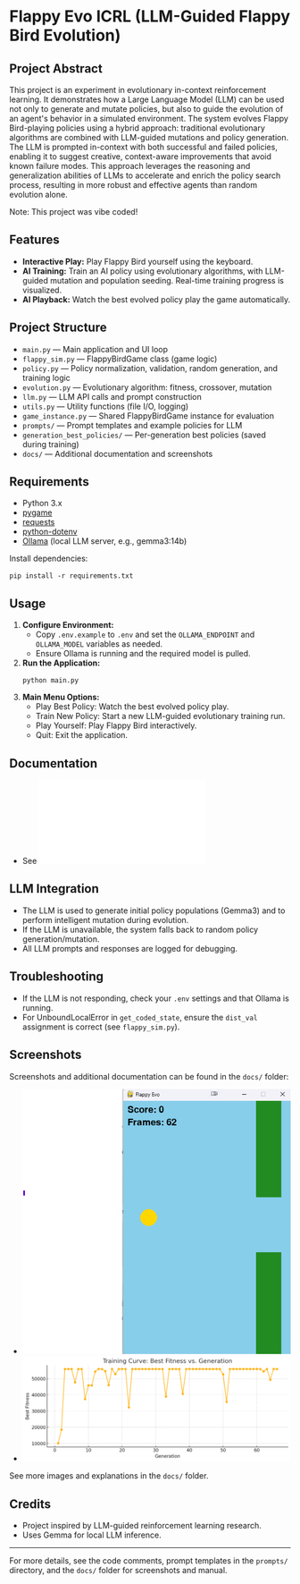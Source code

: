 # Flappy Evo ICRL (LLM-Guided Flappy Bird Evolution)

## Project Abstract

This project is an experiment in evolutionary in-context reinforcement learning. It demonstrates how a Large Language Model (LLM) can be used not only to generate and mutate policies, but also to guide the evolution of an agent's behavior in a simulated environment. The system evolves Flappy Bird-playing policies using a hybrid approach: traditional evolutionary algorithms are combined with LLM-guided mutations and policy generation. The LLM is prompted in-context with both successful and failed policies, enabling it to suggest creative, context-aware improvements that avoid known failure modes. This approach leverages the reasoning and generalization abilities of LLMs to accelerate and enrich the policy search process, resulting in more robust and effective agents than random evolution alone.

Note: This project was vibe coded!

## Features
- **Interactive Play:** Play Flappy Bird yourself using the keyboard.
- **AI Training:** Train an AI policy using evolutionary algorithms, with LLM-guided mutation and population seeding. Real-time training progress is visualized.
- **AI Playback:** Watch the best evolved policy play the game automatically.


## Project Structure
- `main.py` — Main application and UI loop
- `flappy_sim.py` — FlappyBirdGame class (game logic)
- `policy.py` — Policy normalization, validation, random generation, and training logic
- `evolution.py` — Evolutionary algorithm: fitness, crossover, mutation
- `llm.py` — LLM API calls and prompt construction
- `utils.py` — Utility functions (file I/O, logging)
- `game_instance.py` — Shared FlappyBirdGame instance for evaluation
- `prompts/` — Prompt templates and example policies for LLM
- `generation_best_policies/` — Per-generation best policies (saved during training)
- `docs/` — Additional documentation and screenshots

## Requirements
- Python 3.x
- [pygame](https://www.pygame.org/)
- [requests](https://docs.python-requests.org/)
- [python-dotenv](https://pypi.org/project/python-dotenv/)
- [Ollama](https://ollama.com/) (local LLM server, e.g., gemma3:14b)

Install dependencies:
```
pip install -r requirements.txt
```

## Usage
1. **Configure Environment:**
   - Copy `.env.example` to `.env` and set the `OLLAMA_ENDPOINT` and `OLLAMA_MODEL` variables as needed.
   - Ensure Ollama is running and the required model is pulled.
2. **Run the Application:**
   ```
   python main.py
   ```
3. **Main Menu Options:**
   - Play Best Policy: Watch the best evolved policy play.
   - Train New Policy: Start a new LLM-guided evolutionary training run.
   - Play Yourself: Play Flappy Bird interactively.
   - Quit: Exit the application.

## Documentation
- See ![Documentation](docs/manual.md)

## LLM Integration
- The LLM is used to generate initial policy populations (Gemma3) and to perform intelligent mutation during evolution.
- If the LLM is unavailable, the system falls back to random policy generation/mutation.
- All LLM prompts and responses are logged for debugging.

## Troubleshooting
- If the LLM is not responding, check your `.env` settings and that Ollama is running.
- For UnboundLocalError in `get_coded_state`, ensure the `dist_val` assignment is correct (see `flappy_sim.py`).

## Screenshots
Screenshots and additional documentation can be found in the `docs/` folder:

- ![Main Menu](docs/Screenshot%202025-06-09%20000020.png)
- ![Sample Training Graph](docs/image.png)

See more images and explanations in the `docs/` folder.

## Credits
- Project inspired by LLM-guided reinforcement learning research.
- Uses Gemma for local LLM inference.

---
For more details, see the code comments, prompt templates in the `prompts/` directory, and the `docs/` folder for screenshots and manual.
